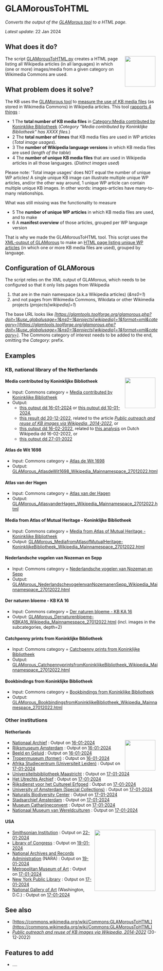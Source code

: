 # GLAMorousToHTML
*Converts the output of the [GLAMorous tool](https://glamtools.toolforge.org/glamorous.php) to a HTML page.*

*Latest update*: 22 Jan 2024

## What does it do?
<image src="logos/icon_wp.png" width="100" hspace="10" align="right"/>

The script [GLAMorousToHTML.py](https://github.com/KBNLwikimedia/GLAMorousToHTML/blob/master/GLAMorousToHTML.py) creates a HTML page listing all Wikipedia articles (in all languages) in which (one or more) images/media from a given category on Wikimedia Commons are used.

## What problem does it solve?
The KB uses the [GLAMorous tool](https://glamtools.toolforge.org/glamorous.php) to [measure the use of KB media files](https://nl.wikipedia.org/wiki/Wikipedia:GLAM/Koninklijke_Bibliotheek_en_Nationaal_Archief/Resultaten/KPIs/KPI4) (as stored in Wikimedia Commons) in Wikipedia articles. This tool [rapports 4 things](https://tools.wmflabs.org/glamtools/glamorous.php?doit=1&category=Media+contributed+by+Koninklijke+Bibliotheek&use_globalusage=1&ns0=1&show_details=1&projects%5Bwikipedia%5D=1) :

* 1 The **total number of KB media files** in [Category:Media contributed by Koninklijke Bibliotheek](https://commons.wikimedia.org/wiki/Category:Media_contributed_by_Koninklijke_Bibliotheek) (*Category "Media contributed by Koninklijke Bibliotheek" has XXXX files.*)
* 2 The **total number of times** that KB media files are used in WP articles (*Total image usages*).
* 3 The **number of Wikipedia language versions** in which KB media files are used (*length of the table*)
* 4 The **number of unique KB media files** that are used in Wikipedia articles in all those languages. (*Distinct images used*)

Please note: 'Total image usages' does NOT equal the number of unique WP articles! A single unique KB image can illustrate multiple unique WP articles, and/or the other way around, 1 unique WP article can contain multiple unique KB images. In other words: images-articles have many-to-many relationships.

What was still missing was the functionality to measure
* 5 The **number of unique WP articles** in which KB media files are used, and to make 
* 6 A **manifest overview** of those articles, grouped per WP language version

That is why we made the GLAMorousToHTML tool. This script uses the [XML-output of GLAMorous](https://glamtools.toolforge.org/glamorous.php?doit=1&category=Media+contributed+by+Koninklijke+Bibliotheek&use_globalusage=1&ns0=1&show_details=1&projects[wikipedia]=1&format=xml) to make an [HTML page listing unique WP articles](https://kbnlwikimedia.github.io/GLAMorousToHTML/GLAMorous_MediacontributedbyKoninklijkeBibliotheek_Wikipedia_Mainnamespace_10012024.html) (in which one or more KB media files are used), grouped by language.

## Configuration of GLAMorous
The script relies on the XML output of GLAMorous, which needs to be configured so that it only lists pages from Wikipedia
1) that are in the main namespace (a.k.a Wikipedia articles) (*&ns0=1*)
2) and not pages from Wikimedia Commons, Wikidata or other Wikimedia projects (*projects[wikipedia]=1*)

The base URL looks like *[https://glamtools.toolforge.org/glamorous.php?doit=1&use_globalusage=1&ns0=1&projects[wikipedia]=1&format=xml&category=](https://glamtools.toolforge.org/glamorous.php?doit=1&use_globalusage=1&ns0=1&projects[wikipedia]=1&format=xml&category=)*. The Commons category of interest needs to be added to the end, omitting the *Category:* prefix.

## Examples
### KB, national library of the Netherlands 
<image src="logos/icon_kb.png" width="100" hspace="10" align="right"/>

#### Media contributed by Koninklijke Bibliotheek
* Input: Commons category = [Media contributed by Koninklijke Bibliotheek](https://commons.wikimedia.org/wiki/Category:Media_contributed_by_Koninklijke_Bibliotheek)
* Output: 
  * [this output dd 16-01-2024](https://kbnlwikimedia.github.io/GLAMorousToHTML/GLAMorous_MediacontributedbyKoninklijkeBibliotheek_Wikipedia_Mainnamespace_16012024.html) or [this output dd 10-01-2024](https://kbnlwikimedia.github.io/GLAMorousToHTML/GLAMorous_MediacontributedbyKoninklijkeBibliotheek_Wikipedia_Mainnamespace_10012024.html), 
  * [this result dd 20-12-2022](https://kbnlwikimedia.github.io/GLAMorousToHTML/GLAMorous_MediacontributedbyKoninklijkeBibliotheek_Wikipedia_Mainnamespace_20122022.html), related to the article *[Public outreach and reuse of KB images via Wikipedia, 2014-2022](https://kbnlwikimedia.github.io/GLAMorousToHTML/stories/Public%20outreach%20and%20reuse%20of%20KB%20images%20via%20Wikipedia%2C%202014-2022.html)*, or
  * [this output dd 16-02-2022](https://kbnlwikimedia.github.io/GLAMorousToHTML/GLAMorous_MediacontributedbyKoninklijkeBibliotheek_Wikipedia_Mainnamespace_16022022.html), related to [this analysis](https://nl.wikipedia.org/wiki/Wikipedia:GLAM/Koninklijke_Bibliotheek_en_Nationaal_Archief/Resultaten/KPIs/KPI4/KPI4_KB_16-02-2022) on Dutch Wikipedia dd 16-02-2022, or 
  * [this output dd 27-01-2022](https://kbnlwikimedia.github.io/GLAMorousToHTML/GLAMorous_MediacontributedbyKoninklijkeBibliotheek_Wikipedia_Mainnamespace_27012022.html) 

#### Atlas de Wit 1698
* Input: Commons category = [Atlas de Wit 1698](https://commons.wikimedia.org/wiki/Category:Atlas%20de%20Wit%201698)
* Output: [GLAMorous_AtlasdeWit1698_Wikipedia_Mainnamespace_27012022.html](https://kbnlwikimedia.github.io/GLAMorousToHTML/GLAMorous_AtlasdeWit1698_Wikipedia_Mainnamespace_27012022.html)

#### Atlas van der Hagen
* Input: Commons category = [Atlas van der Hagen](https://commons.wikimedia.org/wiki/Category:Atlas%20van%20der%20Hagen)
* Output: [GLAMorous_AtlasvanderHagen_Wikipedia_Mainnamespace_27012022.html](https://kbnlwikimedia.github.io/GLAMorousToHTML/GLAMorous_AtlasvanderHagen_Wikipedia_Mainnamespace_27012022.html)

#### Media from Atlas of Mutual Heritage - Koninklijke Bibliotheek 
* Input: Commons category = [Media from Atlas of Mutual Heritage - Koninklijke Bibliotheek ](https://commons.wikimedia.org/wiki/Category:Media_from_Atlas_of_Mutual_Heritage_-_Koninklijke_Bibliotheek )
* Output: [GLAMorous_MediafromAtlasofMutualHeritage-KoninklijkeBibliotheek_Wikipedia_Mainnamespace_27012022.html](https://kbnlwikimedia.github.io/GLAMorousToHTML/GLAMorous_MediafromAtlasofMutualHeritage-KoninklijkeBibliotheek_Wikipedia_Mainnamespace_27012022.html)

#### Nederlandsche vogelen van Nozeman en Sepp
* Input: Commons category =  [Nederlandsche vogelen van Nozeman en Sepp](https://commons.wikimedia.org/wiki/Category:Nederlandsche%20vogelen%20van%20Nozeman%20en%20Sepp)
* Output: [GLAMorous_NederlandschevogelenvanNozemanenSepp_Wikipedia_Mainnamespace_27012022.html](https://kbnlwikimedia.github.io/GLAMorousToHTML/GLAMorous_NederlandschevogelenvanNozemanenSepp_Wikipedia_Mainnamespace_27012022.html)

#### Der naturen bloeme - KB KA 16 
* Input: Commons category = [Der naturen bloeme - KB KA 16](https://commons.wikimedia.org/wiki/Category:Der%20naturen%20bloeme%20-%20KB%20KA%2016)
* Output: [GLAMorous_Dernaturenbloeme-KBKA16_Wikipedia_Mainnamespace_27012022.html](https://kbnlwikimedia.github.io/GLAMorousToHTML/GLAMorous_Dernaturenbloeme-KBKA16_Wikipedia_Mainnamespace_27012022.html) (incl. images in the subcategories, depth=2)

#### Catchpenny prints from Koninklijke Bibliotheek
* Input: Commons category = [Catchpenny prints from Koninklijke Bibliotheek ](https://commons.wikimedia.org/wiki/Category:Catchpenny%20prints%20from%20Koninklijke%20Bibliotheek)
* Output: [GLAMorous_CatchpennyprintsfromKoninklijkeBibliotheek_Wikipedia_Mainnamespace_27012022.html](https://kbnlwikimedia.github.io/GLAMorousToHTML/GLAMorous_CatchpennyprintsfromKoninklijkeBibliotheek_Wikipedia_Mainnamespace_27012022.html)

#### Bookbindings from Koninklijke Bibliotheek
* Input: Commons category = [Bookbindings from Koninklijke Bibliotheek](https://commons.wikimedia.org/wiki/Category:Bookbindings%20from%20Koninklijke%20Bibliotheek)
* Output: [GLAMorous_BookbindingsfromKoninklijkeBibliotheek_Wikipedia_Mainnamespace_27012022.html](https://kbnlwikimedia.github.io/GLAMorousToHTML/GLAMorous_BookbindingsfromKoninklijkeBibliotheek_Wikipedia_Mainnamespace_27012022.html)

### Other institutions
#### Netherlands
<image src="logos/icon_na.jpg" width="100" hspace="10" align="right"/>

* [Nationaal Archief](https://commons.wikimedia.org/wiki/Category:Images%20from%20Nationaal%20Archief) : Output on [16-01-2024](https://kbnlwikimedia.github.io/GLAMorousToHTML/GLAMorous_ImagesfromNationaalArchief_Wikipedia_Mainnamespace_16012024.html)
* [Rijksmuseum Amsterdam](https://commons.wikimedia.org/wiki/Category:Images%20from%20the%20Rijksmuseum) : Output on [16-01-2024](https://kbnlwikimedia.github.io/GLAMorousToHTML/GLAMorous_ImagesfromtheRijksmuseum_Wikipedia_Mainnamespace_16012024.html)
* [Beeld en Geluid](https://commons.wikimedia.org/wiki/Category:Media%20from%20Beeld%20en%20Geluid%20Wiki) : Output on [16-01-2024](https://kbnlwikimedia.github.io/GLAMorousToHTML/GLAMorous_MediafromBeeldenGeluidWiki_Wikipedia_Mainnamespace_16012024.html)
* [Tropenmuseum (former)](https://commons.wikimedia.org/wiki/Category:Images%20from%20the%20Tropenmuseum) :  Output on [16-01-2024](https://kbnlwikimedia.github.io/GLAMorousToHTML/GLAMorous_ImagesfromtheTropenmuseum_Wikipedia_Mainnamespace_16012024.html)
* [Afrika Studiecentrum (Universiteit Leiden)](https://commons.wikimedia.org/wiki/Category:Images%20from%20the%20African%20Studies%20Centre%20(Leiden)) : Output on [17-01-2024](https://kbnlwikimedia.github.io/GLAMorousToHTML/GLAMorous_ImagesfromtheAfricanStudiesCentre(Leiden)_Wikipedia_Mainnamespace_17012024.html)
* [Universiteitsbibliotheek Maastricht](https://commons.wikimedia.org/wiki/Category:Images%20from%20Universiteitsbibliotheek%20Maastricht) : Output on [17-01-2024](https://kbnlwikimedia.github.io/GLAMorousToHTML/GLAMorous_ImagesfromUniversiteitsbibliotheekMaastricht_Wikipedia_Mainnamespace_17012024.html)
* [Het Utrechts Archief](https://commons.wikimedia.org/wiki/Category:Images%20from%20Het%20Utrechts%20Archief) : Output on [17-01-2024](https://kbnlwikimedia.github.io/GLAMorousToHTML/GLAMorous_ImagesfromHetUtrechtsArchief_Wikipedia_Mainnamespace_17012024.html)
* [Rijksdienst voor het Cultureel Erfgoed](https://commons.wikimedia.org/wiki/Category:Images%20from%20the%20Rijksdienst%20voor%20het%20Cultureel%20Erfgoed) : Output on [17-01-2024](https://kbnlwikimedia.github.io/GLAMorousToHTML/GLAMorous_ImagesfromtheRijksdienstvoorhetCultureelErfgoed_Wikipedia_Mainnamespace_17012024.html)
* [University of Amsterdam (Special Collections)](https://commons.wikimedia.org/wiki/Category:Images%20from%20the%20Special%20Collections%20of%20the%20University%20of%20Amsterdam) :  Output on [17-01-2024](https://kbnlwikimedia.github.io/GLAMorousToHTML/GLAMorous_ImagesfromtheSpecialCollectionsoftheUniversityofAmsterdam_Wikipedia_Mainnamespace_17012024.html)
* [Naturalis Biodiversity Center](https://commons.wikimedia.org/wiki/Category:Media%20donated%20by%20Naturalis%20Biodiversity%20Center) : Output on [17-01-2024](https://kbnlwikimedia.github.io/GLAMorousToHTML/GLAMorous_MediadonatedbyNaturalisBiodiversityCenter_Wikipedia_Mainnamespace_17012024.html)
* [Stadsarchief Amsterdam](https://commons.wikimedia.org/wiki/Category:Photographs%20in%20the%20Stadsarchief%20Amsterdam) :  Output on [17-01-2024](https://kbnlwikimedia.github.io/GLAMorousToHTML/GLAMorous_PhotographsintheStadsarchiefAmsterdam_Wikipedia_Mainnamespace_17012024.html)
* [Museum Catharijneconvent](https://commons.wikimedia.org/wiki/Category:Media%20contributed%20by%20Museum%20Catharijneconvent) :  Output on [17-01-2024](https://kbnlwikimedia.github.io/GLAMorousToHTML/GLAMorous_MediacontributedbyMuseumCatharijneconvent_Wikipedia_Mainnamespace_17012024.html)
* [Nationaal Museum van Wereldculturen](https://commons.wikimedia.org/wiki/Category:Files%20from%20the%20Nationaal%20Museum%20van%20Wereldculturen) : Output on [17-01-2024](https://kbnlwikimedia.github.io/GLAMorousToHTML/GLAMorous_FilesfromtheNationaalMuseumvanWereldculturen_Wikipedia_Mainnamespace_17012024.html)

#### USA
<image src="logos/icon_loc.png" width="200" hspace="10" align="right"/>

* [Smithsonian Institution](https://commons.wikimedia.org/wiki/Category:Images_from_the_Smithsonian_Institution) : Output on [22-01-2024](https://kbnlwikimedia.github.io/GLAMorousToHTML/ImagesfromtheSmithsonianInstitution_Wikipedia_NS0_22012024.html)
* [Library of Congress](https://commons.wikimedia.org/wiki/Category:Images_from_the_Library_of_Congress) : Output on [19-01-2024](https://kbnlwikimedia.github.io/GLAMorousToHTML/GLAMorous_ImagesfromtheLibraryofCongress_Wikipedia_Mainnamespace_19012024.html)
* [National Archives and Records Administration](https://commons.wikimedia.org/wiki/Category:Images%20from%20the%20National%20Archives%20and%20Records%20Administration) (NARA) : Output on [19-01-2024](https://kbnlwikimedia.github.io/GLAMorousToHTML/GLAMorous_ImagesfromtheNationalArchivesandRecordsAdministration_Wikipedia_Mainnamespace_19012024.html)
* [Metropolitan Museum of Art](https://commons.wikimedia.org/wiki/Category:Images_from_Metropolitan_Museum_of_Art) : Output on [17-01-2024](https://kbnlwikimedia.github.io/GLAMorousToHTML/GLAMorous_ImagesfromMetropolitanMuseumofArt_Wikipedia_Mainnamespace_17012024.html)
* [New York Public Library](https://commons.wikimedia.org/wiki/Category:Images_from_the_New_York_Public_Library) : Output on [17-01-2024](https://kbnlwikimedia.github.io/GLAMorousToHTML/GLAMorous_ImagesfromtheNewYorkPublicLibrary_Wikipedia_Mainnamespace_17012024.html)
* [National Gallery of Art](https://commons.wikimedia.org/wiki/Category:Images_from_the_National_Gallery_of_Art) (Washington, D.C.) : Output on [17-01-2024](https://kbnlwikimedia.github.io/GLAMorousToHTML/GLAMorous_ImagesfromtheNationalGalleryofArt_Wikipedia_Mainnamespace_17012024.html)

## See also
* [https://commons.wikimedia.org/wiki/Commons:GLAMorousToHTML](https://commons.wikimedia.org/wiki/Commons:GLAMorousToHTML)
* *[Public outreach and reuse of KB images via Wikipedia, 2014-2022](https://kbnlwikimedia.github.io/GLAMorousToHTML/stories/Public%20outreach%20and%20reuse%20of%20KB%20images%20via%20Wikipedia%2C%202014-2022.html)* (20-12-2022)

## Features to add
* ....
